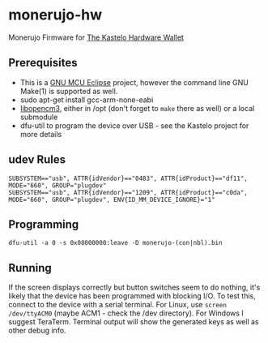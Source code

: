 # monerujo-hw
Monerujo Firmware for [The Kastelo Hardware Wallet](https://github.com/monero-project/kastelo/)

## Prerequisites
- This is a [GNU MCU Eclipse](https://gnu-mcu-eclipse.github.io/) project, however the
  command line GNU Make(1) is supported as well.
- sudo apt-get install gcc-arm-none-eabi
- [libopencm3](https://github.com/libopencm3/libopencm3/), either in /opt (don't forget to
  ```make``` there as well) or a local submodule
- dfu-util to program the device over USB - see the Kastelo project for more details

## udev Rules
```
SUBSYSTEM=="usb", ATTR{idVendor}=="0483", ATTR{idProduct}=="df11", MODE="660", GROUP="plugdev"
SUBSYSTEM=="usb", ATTR{idVendor}=="1209", ATTR{idProduct}=="c0da", MODE="660", GROUP="plugdev", ENV{ID_MM_DEVICE_IGNORE}="1"
```

## Programming
```dfu-util -a 0 -s 0x08000000:leave -D monerujo-(con|nbl).bin```

## Running
If the screen displays correctly but button switches seem to do nothing, it's likely that the device has been programmed with blocking I/O. To test this, connect to the device with a serial terminal. For Linux, use ```screen /dev/ttyACM0``` (maybe ACM1 - check the /dev directory). For Windows I suggest TeraTerm. Terminal output will show the generated keys as well as other debug info.
